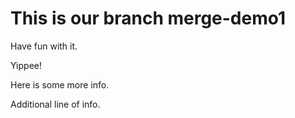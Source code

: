 # This is our branch merge-demo1

Have fun with it.

Yippee!

Here is some more info.

Additional line of info.